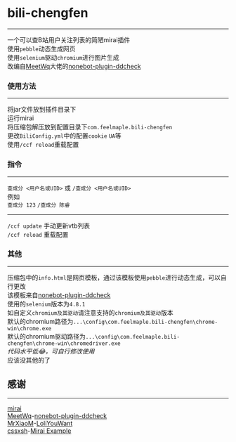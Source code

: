 # bili-chengfen
***
一个可以查B站用户关注列表的简陋mirai插件<br>
使用`pebble`动态生成网页<br>
使用`selenium`驱动`chromium`进行图片生成<br>
改编自[MeetWq](https://github.com/MeetWq)大佬的[nonebot-plugin-ddcheck](https://github.com/noneplugin/nonebot-plugin-ddcheck)
### 使用方法
***
将jar文件放到插件目录下<br>
运行mirai<br>
将压缩包解压放到配置目录下`com.feelmaple.bili-chengfen`<br>
更改`BiliConfig.yml`中的配置`cookie` `UA`等<br>
使用`/ccf reload`重载配置<br>

### 指令
***
`查成分 <用户名或UID>` 或 `/查成分 <用户名或UID>`<br>
例如<br>
`查成分 123` `/查成分 陈睿`
***
`/ccf update` 手动更新vtb列表<br>
`/ccf reload` 重载配置<br>

### 其他
***
压缩包中的`info.html`是网页模板，通过该模板使用`pebble`进行动态生成，可以自行更改<br>
该模板来自[nonebot-plugin-ddcheck](https://github.com/noneplugin/nonebot-plugin-ddcheck)<br>
使用的`selenium`版本为`4.8.1`<br>
如自定义`chromium及其驱动`请注意支持的`chromium及其驱动`版本<br>
默认的chromium路径为`...\config\com.feelmaple.bili-chengfen\chrome-win\chrome.exe`<br>
默认的chromium驱动路径为`...\config\com.feelmaple.bili-chengfen\chrome-win\chromedriver.exe`<br>
*代码水平低😂，可自行修改使用*<br>
应该没其他的了<br>

## 感谢
***
[mirai](https://github.com/mamoe/mirai)<br>
[MeetWq](https://github.com/MeetWq)-[nonebot-plugin-ddcheck](https://github.com/noneplugin/nonebot-plugin-ddcheck)<br>
[MrXiaoM](https://github.com/MrXiaoM)-[LoliYouWant](https://github.com/MrXiaoM/LoliYouWant)<br>
[cssxsh](https://github.com/cssxsh)-[Mirai Example](https://github.com/cssxsh/mirai-example)<br>




